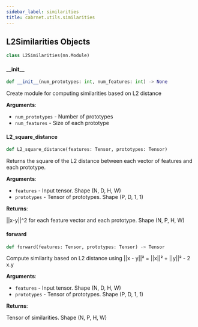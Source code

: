 ```yaml
---
sidebar_label: similarities
title: cabrnet.utils.similarities
---
```


## L2Similarities Objects

```python
class L2Similarities(nn.Module)
```

#### \_\_init\_\_

```python
def __init__(num_prototypes: int, num_features: int) -> None
```

Create module for computing similarities based on L2 distance

**Arguments**:

- `num_prototypes` - Number of prototypes
- `num_features` - Size of each prototype

#### L2\_square\_distance

```python
def L2_square_distance(features: Tensor, prototypes: Tensor)
```

Returns the square of the L2 distance between each vector of features
and each prototype.

**Arguments**:

- `features` - Input tensor. Shape (N, D, H, W)
- `prototypes` - Tensor of prototypes. Shape (P, D, 1, 1)
  

**Returns**:

  ||x-y||^2 for each feature vector and each prototype. Shape (N, P, H, W)

#### forward

```python
def forward(features: Tensor, prototypes: Tensor) -> Tensor
```

Compute similarity based on L2 distance using ||x - y||² = ||x||² + ||y||² - 2 x.y

**Arguments**:

- `features` - Input tensor. Shape (N, D, H, W)
- `prototypes` - Tensor of prototypes. Shape (P, D, 1, 1)
  

**Returns**:

  Tensor of similarities. Shape (N, P, H, W)

